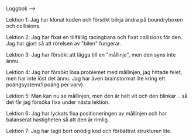 Loggbok -->

Lektion 1: Jag har klonat koden och försökt börja ändra på boundryboxen och collisions. 

Lektion 2: Jag har fixat en tillfällig racingbana och fixat collisions för den. Jag har gjort så att rörelsen av "bilen" fungerar.

Lektion 3: Jag har försökt att lägga till en "mållinje", men den syns inte ännu.

Lektion 4: Jag har försökt lösa problemet med mållinjen, jag hittade felet, men har inte löst det ännu. Jag har även brainstormat lite kring ett poängsystem(1 poäng per varv).

Lektion 5: Man kan nu se mållinjen, men den är helt vit och den blinkar .. så det får jag försöka fixa under nästa lektion.

Lektion 6: Jag har lyckats fixa positioneringen av mållinjen och har balanserat hastigheten så att den är rimlig. 

Lektion 7: Jag har tagit bort onödig kod och förbättrat strukturen lite.